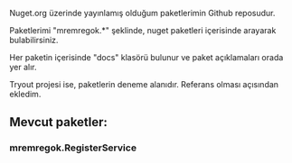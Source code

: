 Nuget.org üzerinde yayınlamış olduğum paketlerimin Github reposudur.

Paketlerimi "mremregok.*" şeklinde, nuget paketleri içerisinde arayarak bulabilirsiniz.

Her paketin içerisinde "docs" klasörü bulunur ve paket açıklamaları orada yer alır.

Tryout projesi ise, paketlerin deneme alanıdır. Referans olması açısından ekledim.

## Mevcut paketler:
### mremregok.RegisterService
